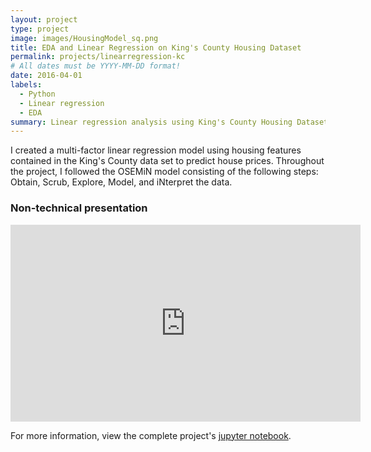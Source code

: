 ```yaml
---
layout: project
type: project
image: images/HousingModel_sq.png
title: EDA and Linear Regression on King's County Housing Dataset
permalink: projects/linearregression-kc
# All dates must be YYYY-MM-DD format!
date: 2016-04-01
labels:
  - Python
  - Linear regression
  - EDA
summary: Linear regression analysis using King's County Housing Dataset.
---
```


I created a multi-factor linear regression model using housing features contained in the King's County data set to predict house prices. Throughout the project, I followed the OSEMiN model consisting of the following steps: Obtain, Scrub, Explore, Model, and iNterpret the data.

<h3> Non-technical presentation </h3>
<iframe width="560" height="315" src="https://www.youtube.com/embed/-J3ly1Waums" frameborder="0" allow="accelerometer; encrypted-media; gyroscope; picture-in-picture" allowfullscreen></iframe>

For more information, view the complete project's [jupyter notebook](https://github.com/feraguilari/dsc-1-final-project-online-ds-pt-021119/blob/master/student.ipynb).



